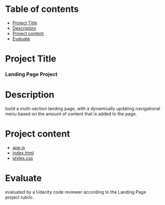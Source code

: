 # Table of contents
- [Project Title](#project-title)
- [Description](#Description)
- [Project content](#Project-content)
- [Evaluate](#Evaluate)


# Project Title

### Landing Page Project

# Description
build a multi-section landing page, with a dynamically updating navigational menu based on the amount of content that is added to the page.

# Project content
- [app.js](https://github.com/hagaressmat/cd0428-landing-page/blob/main/js/app.js)
- [index.html](https://github.com/hagaressmat/cd0428-landing-page/blob/main/js/index.html)
- [styles.css](https://github.com/hagaressmat/cd0428-landing-page/blob/main/js/css/styles.css)
# Evaluate
evaluated by a Udacity code reviewer according to the Landing Page project rubric.

